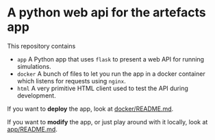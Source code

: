 # A python web api for the artefacts app

This repository contains

- `app` A Python app that uses `flask` to present a web API for running simulations.
- `docker` A bunch of files to let you run the app in a docker container which listens for requests using `nginx`.
- `html` A very primitive HTML client used to test the API during development.

If you want to **deploy** the app, look at [docker/README.md](./docker/README.md).

If you want to **modify** the app, or just play around with it locally, look at [app/README.md](./app/README.md).

